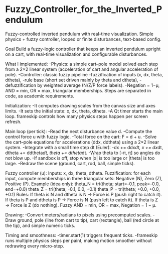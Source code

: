 # Fuzzy_Controller_for_the_Inverted_Pendulum
Fuzzy-controlled inverted pendulum with real-time visualization. Simple physics + fuzzy controller, looped or finite disturbances, text-based config.

Goal
Build a fuzzy-logic controller that keeps an inverted pendulum upright on a cart, with real-time visualization and configurable disturbances. 

What I implemented:
-Physics: a simple cart–pole model solved each step from a 2×2 linear system (acceleration of cart and angular acceleration of pole).
-Controller: classic fuzzy pipeline
-fuzzification of inputs (x, dx, theta, dtheta),
-rule base (short set driven mainly by theta and dtheta),
-defuzzification by weighted average (N/Z/P force labels).
-Negation = 1−μ, AND = min, OR = max, triangular memberships. Steps are separated in code, as academic requirements.

Initialization:
-It computes drawing scales from the canvas size and axes limits.
-It sets the initial state: x, dx, theta, dtheta.
-A Qt timer starts the main loop. frameskip controls how many physics steps happen per screen refresh.

Main loop (per tick):
-Read the next disturbance value d.
-Compute the control force u with fuzzy logic.
-Total force on the cart: F = d + u.
-Solve the cart–pole equations for accelerations (ddx, ddtheta) using a 2×2 linear system.
-Integrate with a small time step dt (Euler):
-dx += ddx*dt, x += dx*dt, dtheta += ddtheta*dt, theta += dtheta*dt.
-Wrap theta to [-π, π] so angles do not blow up.
-If sandbox is off, stop when |x| is too large or |theta| is too large.
-Redraw the scene (ground, cart, rod, ball, simple ticks).

Fuzzy controller (u):
Inputs: x, dx, theta, dtheta.
Fuzzification: for each input, compute memberships in three triangular sets: Negative (N), Zero (Z), Positive (P).
  Example (idea only):
    theta_N = tri(theta; start=-0.1, peak=-0.0, end=+0.0)
    theta_Z = tri(theta; -0.1, 0.0, +0.1)
    theta_P = tri(theta; +0.0, +0.0, +0.1)
  Rules:
    If theta is N and dtheta is N → Force is P (push right to catch it).
    If theta is P and dtheta is P → Force is N (push left to catch it).
    If theta is Z → Force is Z (do nothing).
    Fuzzy AND = min, OR = max, Negation = 1 − μ.

Drawing:
-Convert meters/radians to pixels using precomputed scales.
-Draw ground, pole (line from cart to tip), cart (rectangle), ball (red circle at the tip), and simple numeric ticks.

Timing and smoothness:
-timer.start(1) triggers frequent ticks.
-frameskip runs multiple physics steps per paint, making motion smoother without redrawing every micro-step.
